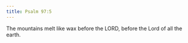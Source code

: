```yaml
---
title: Psalm 97:5
---
```


The mountains melt like wax before the LORD, before the Lord of all the earth.
